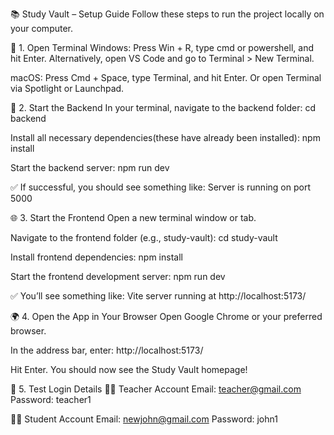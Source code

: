📚 Study Vault – Setup Guide
Follow these steps to run the project locally on your computer.

🔧 1. Open Terminal
Windows:
Press Win + R, type cmd or powershell, and hit Enter.
Alternatively, open VS Code and go to Terminal > New Terminal.

macOS:
Press Cmd + Space, type Terminal, and hit Enter.
Or open Terminal via Spotlight or Launchpad.

🚀 2. Start the Backend
In your terminal, navigate to the backend folder:
cd backend

Install all necessary dependencies(these have already been installed):
npm install

Start the backend server:
npm run dev

✅ If successful, you should see something like:
Server is running on port 5000

🌐 3. Start the Frontend
Open a new terminal window or tab.

Navigate to the frontend folder (e.g., study-vault):
cd study-vault

Install frontend dependencies:
npm install

Start the frontend development server:
npm run dev

✅ You’ll see something like:
Vite server running at http://localhost:5173/

🌍 4. Open the App in Your Browser
Open Google Chrome or your preferred browser.

In the address bar, enter:
http://localhost:5173/

Hit Enter. You should now see the Study Vault homepage!

🔑 5. Test Login Details
👨‍🏫 Teacher Account
Email: teacher@gmail.com
Password: teacher1

👩‍🎓 Student Account
Email: newjohn@gmail.com
Password: john1
